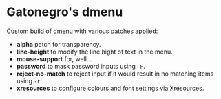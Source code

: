 # Gatonegro's dmenu

Custom build of [dmenu](https://tools.suckless.org/dmenu) with various patches
applied:

+ **alpha** patch for transparency.
+ **line-height** to modify the line hight of text in the menu.
+ **mouse-support** for, well...
+ **password** to mask password inputs using `-P`.
+ **reject-no-match** to reject input if it would result in no matching items
  using `-r`.
+ **xresources** to configure colours and font settings via Xresources.
